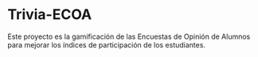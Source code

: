 # Trivia-ECOA
Este proyecto es la gamificación de las Encuestas de Opinión de Alumnos para mejorar los índices de participación de los estudiantes.
